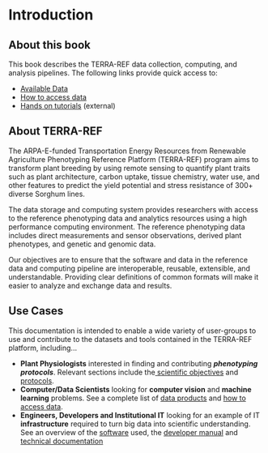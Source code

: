 # Introduction



## About this book

This book describes the TERRA-REF data collection, computing, and analysis pipelines. The following links provide quick access to:

* [Available Data](user-manual/data-products/)
* [How to access data](user-manual/how-to-access-data.md)
* [Hands on tutorials](https://terraref.org/tutorials) \(external\)

## About TERRA-REF

The ARPA-E-funded Transportation Energy Resources from Renewable Agriculture Phenotyping Reference Platform \(TERRA-REF\) program aims to transform plant breeding by using remote sensing to quantify plant traits such as plant architecture, carbon uptake, tissue chemistry, water use, and other features to predict the yield potential and stress resistance of 300+ diverse Sorghum lines.

The data storage and computing system provides researchers with access to the reference phenotyping data and analytics resources using a high performance computing environment. The reference phenotyping data includes direct measurements and sensor observations, derived plant phenotypes, and genetic and genomic data.

Our objectives are to ensure that the software and data in the reference data and computing pipeline are interoperable, reusable, extensible, and understandable. Providing clear definitions of common formats will make it easier to analyze and exchange data and results.



## Use Cases

This documentation is intended to enable a wide variety of user-groups to use and contribute to the datasets and tools contained in the TERRA-REF platform, including...



* **Plant Physiologists** interested in finding and contributing _**phenotyping protocols**_. Relevant sections include the[ scientific objectives](scientific-objectives-and-experimental-design.md) and [protocols](protocols/).
* **Computer/Data Scientists** looking for **computer vision** and **machine learning** problems. See a complete list of [data products](/user-manual/data-products/README.md) and [how to access data](user-manual/how-to-access-data.md).
* **Engineers, Developers and Institutional IT** looking for an example of IT **infrastructure** required to turn big data into scientific understanding. See an overview of the [software](/software.md) used, the [developer manual](/developer-manual/README.md) and [technical documentation](/technical-documentation/README.md)

